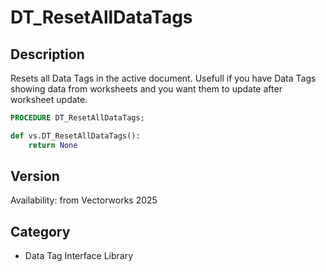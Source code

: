 # DT_ResetAllDataTags

## Description
Resets all Data Tags in the active document. Usefull if you have Data Tags showing data from worksheets and you want them to update after worksheet update.

```pascal
PROCEDURE DT_ResetAllDataTags;
```

```python
def vs.DT_ResetAllDataTags():
    return None
```

## Version
Availability: from Vectorworks 2025

## Category
* Data Tag Interface Library

